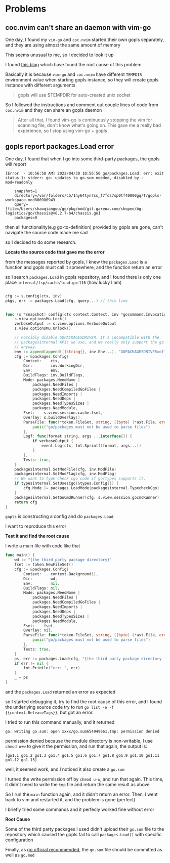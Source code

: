 # Problems

## coc.nvim can't share an daemon with vim-go

One day, I found my `vim-go` and `coc.nvim` started their own gopls separately, and they are using almost the same amount of memory

This seems unusual to me, so I decided to look it up

I found [this blog](https://github.com/ericwq/golangIDE/blob/master/shared-gopls-daemon.md) which have found the root cause of this problem

Basically it is because `vim-go` and `coc.nvim` have different `TEMPDIR` environment value when starting gopls instance, so they will create gopls instance with different arguments

> gopls will use $TEMPDIR for auto-created unix socket

So I followed the instructions and comment out couple lines of code from `coc.nvim` and they can share an gopls daemon

> After all that, I found vim-go is continuously stopping the vim for scanning file, don't know what's going on. This gave me a really bad experience, so I stop using vim-go + gopls


## gopls report packages.Load error

One day, I found that when I go into some third-party packages, the gopls will report 

```
[Error  - 10:56:50 AM] 2022/04/30 10:56:50 go/packages.Load: err: exit status 1: stderr: go: updates to go.sum needed, disabled by -mod=readonly

	snapshot=1
	directory=/var/folders/c5/1hy64tyn7ss_f7fds7sp0tf40000gq/T/gopls-workspace-mod800980943
	query=[file=/Users/shaoqiangwu/go/pkg/mod/git.garena.com/shopee/bg-logistics/go/chassis@v0.2.7-b4/chassis.go]
	packages=0
```

then all functionality(e.g go-to-definition) provided by gopls are gone, can't navigate the source code made me sad

so I decided to do some research.

**Locate the source code that gave me the error**

from the messages reported by gopls, I knew the `packages.Load` is a function and gopls must call it somewhere, and the function return an error

so I search `packages.Load` in gopls repository, and I found there is only one place `internal/lsp/cache/load.go:116` (how lucky I am)

```go

cfg := s.config(ctx, inv)
pkgs, err := packages.Load(cfg, query...) // this line


func (s *snapshot) config(ctx context.Context, inv *gocommand.Invocation) *packages.Config {
	s.view.optionsMu.Lock()
	verboseOutput := s.view.options.VerboseOutput
	s.view.optionsMu.Unlock()

	// Forcibly disable GOPACKAGESDRIVER. It's incompatible with the
	// packagesinternal APIs we use, and we really only support the go command
	// anyway.
	env := append(append([]string{}, inv.Env...), "GOPACKAGESDRIVER=off")
	cfg := &packages.Config{
		Context:    ctx,
		Dir:        inv.WorkingDir,
		Env:        env,
		BuildFlags: inv.BuildFlags,
		Mode: packages.NeedName |
			packages.NeedFiles |
			packages.NeedCompiledGoFiles |
			packages.NeedImports |
			packages.NeedDeps |
			packages.NeedTypesSizes |
			packages.NeedModule,
		Fset:    s.view.session.cache.fset,
		Overlay: s.buildOverlay(),
		ParseFile: func(*token.FileSet, string, []byte) (*ast.File, error) {
			panic("go/packages must not be used to parse files")
		},
		Logf: func(format string, args ...interface{}) {
			if verboseOutput {
				event.Log(ctx, fmt.Sprintf(format, args...))
			}
		},
		Tests: true,
	}
	packagesinternal.SetModFile(cfg, inv.ModFile)
	packagesinternal.SetModFlag(cfg, inv.ModFlag)
	// We want to type check cgo code if go/types supports it.
	if typesinternal.SetUsesCgo(&types.Config{}) {
		cfg.Mode |= packages.LoadMode(packagesinternal.TypecheckCgo)
	}
	packagesinternal.SetGoCmdRunner(cfg, s.view.session.gocmdRunner)
	return cfg
}
```

`gopls` is constructing a config and do `packages.Load`

I want to reproduce this error

**Test it and find the root cause**

I write a main file with code like that

```go
func main() {
	wd := "{the third party package directory}"
	fset := token.NewFileSet()
	cfg := &packages.Config{
		Context:    context.Background(),
		Dir:        wd,
		Env:        nil,
		BuildFlags: nil,
		Mode: packages.NeedName |
			packages.NeedFiles |
			packages.NeedCompiledGoFiles |
			packages.NeedImports |
			packages.NeedDeps |
			packages.NeedTypesSizes |
			packages.NeedModule,
		Fset:    fset,
		Overlay: nil,
		ParseFile: func(*token.FileSet, string, []byte) (*ast.File, error) {
			panic("go/packages must not be used to parse files")
		},
		Tests: true,
	}
	ps, err := packages.Load(cfg, "{the third party package directory file}")
	if err != nil {
		fmt.Println("err: ", err)
	}
	_ = ps
}
```

and the `packages.Load` returned an error as expected

so I started debugging it, try to find the root cause of this error, and I found the underlying source code try to run `go list -e -f {{context.ReleaseTags}}`,
but got an error.

I tried to run this command manually, and it returned

```
go: writing go.sum: open xxxx/go.sum654949661.tmp: permission denied
```

permission denied because the module directory is non-writable, I use `chmod u+w` to give it the permission, and run that again, the output is:

```
[go1.1 go1.2 go1.3 go1.4 go1.5 go1.6 go1.7 go1.8 go1.9 go1.10 go1.11 go1.12 go1.13]
```

well, it seemed work, and I noticed it also create a `go.sum`

I turned the write permission off by `chmod u-w`, and run that again. This time, it didn't need to write the `tmp` file and return the same result as above

So I run the `main` function again, and it didn't return an error. Then, I went back to vim and restarted it, and the problem is gone (perfect)

I briefly tried some commands and it perfecly worked fine without error


**Root Cause**

Some of the third party packages I used didn't upload their `go.sum` file to the repository which caused the gopls fail to call `packages.Load()` with specific configuration

Finally, as [go official recommended](https://github.com/golang/go/wiki/Modules#should-i-commit-my-gosum-file-as-well-as-my-gomod-file), the `go.sum` file should be committed as well as `go.mod`





